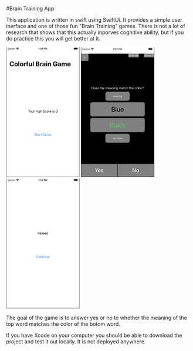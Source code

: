 #Brain Training App

This application is written in swift using SwiftUi. It provides a simple user inerface and one of those fun "Brain Training" games. There is not a lot of research that shows that this actually inporves cognitive ability, but if you do practice this you will get better at it.

<img src="images/start.png" alt="drawing" width="200"/>
<img src="images/game.png" alt="drawing" width="200"/>
<img src="images/pause.png" alt="drawing" width="200"/>

The goal of the game is to answer yes or no to whether the meaning of the top word matches the color of the botom word.

If you have Xcode on your computer you should be able to download the project and test it out locally. It is not deployed anywhere.